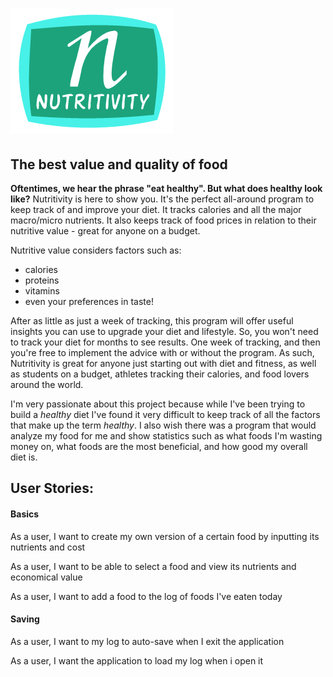  # ![alt-text](data/NutritivityLogo.png)

## The best value and quality of food

**Oftentimes, we hear the phrase "eat healthy". But what does healthy look like?**
Nutritivity is here to show you. It's the perfect all-around program to keep track of
and improve your diet. It tracks calories and all the major macro/micro nutrients. It also keeps track of food prices in relation to their
nutritive value - great for anyone on a budget. 

Nutritive value considers factors such as: 
 - calories
 - proteins 
 - vitamins 
 - even your preferences in taste!
 
 After as little as just a week of tracking, this program will offer useful insights you can use to upgrade your diet
 and lifestyle. So, you won't need to track your diet for months to see results. One week of tracking, and then you're free
 to implement the advice with or without the program. As such, Nutritivity is great for anyone just starting out with diet
 and fitness, as well as students on a budget, athletes tracking their calories, and food lovers around the world.
 
I'm very passionate about this project because while I've been trying to build a *healthy* diet I've found it very 
difficult to keep track of all the factors that make up the term *healthy*. I also wish there was a program that would analyze my 
food for me and show statistics such as what foods I'm wasting money on, what foods are the most beneficial, and how 
good my overall diet is.

## User Stories:

#### Basics
As a user, I want to create my own version of a certain food by inputting its nutrients and cost

As a user, I want to be able to select a food and view its nutrients and economical value

As a user, I want to add a food to the log of foods I've eaten today

#### Saving
As a user, I want to my log to auto-save when I exit the application

As a user, I want the application to load my log when i open it